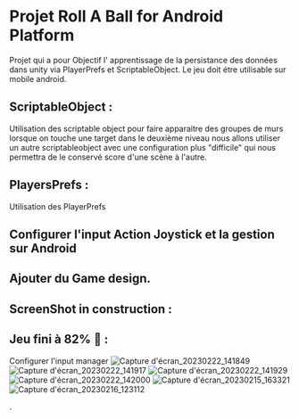 # Projet Roll A Ball for Android Platform 
Projet qui a pour Objectif l' apprentissage de la persistance des données dans unity via PlayerPrefs et ScriptableObject.
Le jeu doit étre utilisable sur mobile android. 

## ScriptableObject :
Utilisation des scriptable object pour faire apparaitre des groupes de murs lorsque on touche une target
dans le deuxième niveau nous allons utiliser un autre scriptableobject avec une configuration plus "difficile" qui nous permettra de le conservé score d'une scène à l'autre.

## PlayersPrefs :
Utilisation des PlayerPrefs

## Configurer l'input Action Joystick et la gestion sur Android
## Ajouter du Game design.
## ScreenShot in construction :
## Jeu fini à 82% 🔋 :
Configurer l'input manager
![Capture d'écran_20230222_141849](https://user-images.githubusercontent.com/101596380/220631922-c3bb301f-f644-4846-922d-4098187be1da.png)
![Capture d'écran_20230222_141917](https://user-images.githubusercontent.com/101596380/220631967-22c7446f-dd30-4cc2-bc49-95c988372326.png)
![Capture d'écran_20230222_141929](https://user-images.githubusercontent.com/101596380/220631985-91717fba-bd3a-4359-8b6f-bffddf47a62e.png)
![Capture d'écran_20230222_142000](https://user-images.githubusercontent.com/101596380/220632011-cd5152bf-6dd3-450a-8961-eac1102d6879.png)
![Capture d'écran_20230215_163321](https://user-images.githubusercontent.com/101596380/219078197-f6ecf6f8-3ebe-4f97-ac91-28e4e358d54a.png)
![Capture d'écran_20230216_123112](https://user-images.githubusercontent.com/101596380/219353572-04afce6c-2086-4195-ab1a-dccceb3de5f9.png)

. 

